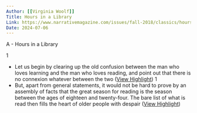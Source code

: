 ```yaml
---
Author: [[Virginia Woolf]]
Title: Hours in a Library
Link: https://www.narrativemagazine.com/issues/fall-2018/classics/hours-library-virginia-woolf
Date: 2024-07-06
---
```

A - Hours in a Library

1
- Let us begin by clearing up the old confusion between the man who loves learning and the man who loves reading, and point out that there is no connexion whatever between the two ([View Highlight](https://read.readwise.io/read/01h9rh40hwfmp1a8vmn8v5bxwt))
1
- But, apart from general statements, it would not be hard to prove by an assembly of facts that the great season for reading is the season between the ages of eighteen and twenty-four. The bare list of what is read then fills the heart of older people with despair ([View Highlight](https://read.readwise.io/read/01h9rh69914yr4m0geqe1t198x))
